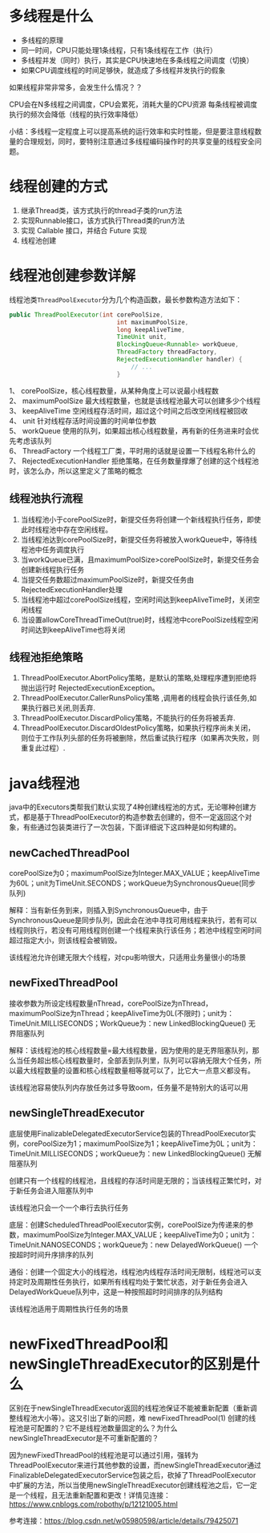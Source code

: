 # 多线程是什么
- 多线程的原理
- 同一时间，CPU只能处理1条线程，只有1条线程在工作（执行）
- 多线程并发（同时）执行，其实是CPU快速地在多条线程之间调度（切换）
- 如果CPU调度线程的时间足够快，就造成了多线程并发执行的假象

如果线程非常非常多，会发生什么情况？？

CPU会在N多线程之间调度，CPU会累死，消耗大量的CPU资源
每条线程被调度执行的频次会降低（线程的执行效率降低）

小结：多线程一定程度上可以提高系统的运行效率和实时性能，但是要注意线程数量的合理规划，同时，要特别注意通过多线程编码操作时的共享变量的线程安全问题。

# 线程创建的方式

1. 继承Thread类，该方式执行的thread子类的run方法
2. 实现Runnable接口，该方式执行Thread类的run方法
3. 实现 Callable 接口，并结合 Future 实现
4. 线程池创建

# 线程池创建参数详解

线程池类`ThreadPoolExecutor`分为几个构造函数，最长参数构造方法如下：

```java
public ThreadPoolExecutor(int corePoolSize,
                              int maximumPoolSize,
                              long keepAliveTime,
                              TimeUnit unit,
                              BlockingQueue<Runnable> workQueue,
                              ThreadFactory threadFactory,
                              RejectedExecutionHandler handler) {
                                  // ...
                              }
```

1、 corePoolSize，核心线程数量，从某种角度上可以说最小线程数  
2、 maximumPoolSize 最大线程数量，也就是该线程池最大可以创建多少个线程  
3、 keepAliveTime 空闲线程存活时间，超过这个时间之后改空闲线程被回收  
4、 unit 针对线程存活时间设置的时间单位参数  
5、 workQueue 使用的队列，如果超出核心线程数量，再有新的任务进来时会优先考虑该队列  
6、 ThreadFactory 一个线程工厂类，平时用的话就是设置一下线程名称什么的  
7、 RejectedExecutionHandler 拒绝策略，在任务数量撑爆了创建的这个线程池时，该怎么办，所以这里定义了策略的概念  

## 线程池执行流程

1. 当线程池小于corePoolSize时，新提交任务将创建一个新线程执行任务，即使此时线程池中存在空闲线程。
2. 当线程池达到corePoolSize时，新提交任务将被放入workQueue中，等待线程池中任务调度执行
3. 当workQueue已满，且maximumPoolSize>corePoolSize时，新提交任务会创建新线程执行任务
4. 当提交任务数超过maximumPoolSize时，新提交任务由RejectedExecutionHandler处理
5. 当线程池中超过corePoolSize线程，空闲时间达到keepAliveTime时，关闭空闲线程
6. 当设置allowCoreThreadTimeOut(true)时，线程池中corePoolSize线程空闲时间达到keepAliveTime也将关闭

## 线程池拒绝策略

1. ThreadPoolExecutor.AbortPolicy策略，是默认的策略,处理程序遭到拒绝将抛出运行时 RejectedExecutionException。 
2. ThreadPoolExecutor.CallerRunsPolicy策略 ,调用者的线程会执行该任务,如果执行器已关闭,则丢弃. 
3. ThreadPoolExecutor.DiscardPolicy策略，不能执行的任务将被丢弃. 
4. ThreadPoolExecutor.DiscardOldestPolicy策略，如果执行程序尚未关闭，则位于工作队列头部的任务将被删除，然后重试执行程序（如果再次失败，则重复此过程）. 

# java线程池

java中的Executors类帮我们默认实现了4种创建线程池的方式，无论哪种创建方式，都是基于ThreadPoolExecutor的构造参数去创建的，但不一定返回这个对象，有些通过包装类进行了一次包装，下面详细说下这四种是如何构建的。

## newCachedThreadPool

corePoolSize为0；maximumPoolSize为Integer.MAX_VALUE；keepAliveTime为60L；unit为TimeUnit.SECONDS；workQueue为SynchronousQueue(同步队列)

解释：当有新任务到来，则插入到SynchronousQueue中，由于SynchronousQueue是同步队列，因此会在池中寻找可用线程来执行，若有可以线程则执行，若没有可用线程则创建一个线程来执行该任务；若池中线程空闲时间超过指定大小，则该线程会被销毁。

该线程池允许创建无限大个线程，对cpu影响很大，只适用业务量很小的场景

## newFixedThreadPool

接收参数为所设定线程数量nThread，corePoolSize为nThread，maximumPoolSize为nThread；keepAliveTime为0L(不限时)；unit为：TimeUnit.MILLISECONDS；WorkQueue为：new LinkedBlockingQueue<Runnable>() 无界阻塞队列

解释：该线程池的核心线程数量=最大线程数量，因为使用的是无界阻塞队列，那么当任务超出核心线程数量时，全部丢到队列里，队列可以容纳无限大个任务，所以最大线程数量的设置和核心线程数量相等就可以了，比它大一点意义都没有。

该线程池容易使队列内存放任务过多导致oom，任务量不是特别大的话可以用

## newSingleThreadExecutor

底层使用FinalizableDelegatedExecutorService包装的ThreadPoolExecutor实例，corePoolSize为1；maximumPoolSize为1；keepAliveTime为0L；unit为：TimeUnit.MILLISECONDS；workQueue为：new LinkedBlockingQueue<Runnable>() 无解阻塞队列

创建只有一个线程的线程池，且线程的存活时间是无限的；当该线程正繁忙时，对于新任务会进入阻塞队列中

该线程池只会一个一个串行去执行任务

底层：创建ScheduledThreadPoolExecutor实例，corePoolSize为传递来的参数，maximumPoolSize为Integer.MAX_VALUE；keepAliveTime为0；unit为：TimeUnit.NANOSECONDS；workQueue为：new DelayedWorkQueue() 一个按超时时间升序排序的队列

通俗：创建一个固定大小的线程池，线程池内线程存活时间无限制，线程池可以支持定时及周期性任务执行，如果所有线程均处于繁忙状态，对于新任务会进入DelayedWorkQueue队列中，这是一种按照超时时间排序的队列结构

该线程池适用于周期性执行任务的场景

# newFixedThreadPool和newSingleThreadExecutor的区别是什么

区别在于newSingleThreadExecutor返回的线程池保证不能被重新配置（重新调整线程池大小等）。这又引出了新的问题，难 newFixedThreadPool(1) 创建的线程池是可配置的？它不是线程池数量固定的么？为什么newSingleThreadExecutor是不可重新配置的？

因为newFixedThreadPool的线程池是可以通过引用，强转为ThreadPoolExecutor来进行其他参数的设置，而newSingleThreadExecutor通过FinalizableDelegatedExecutorService包装之后，砍掉了ThreadPoolExecutor中扩展的方法，所以当使用newSingleThreadExecutor创建线程池之后，它一定是一个线程，且无法重新配置和更改！详情见连接：https://www.cnblogs.com/robothy/p/12121005.html


参考连接：https://blog.csdn.net/w05980598/article/details/79425071
